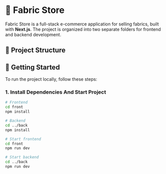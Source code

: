 # 🧵 Fabric Store

Fabric Store is a full-stack e-commerce application for selling fabrics, built with **Next.js**. The project is organized into two separate folders for frontend and backend development.

## 📁 Project Structure


## 🚀 Getting Started

To run the project locally, follow these steps:

### 1. Install Dependencies And Start Project

```bash
# Frontend
cd front
npm install

# Backend
cd ../back
npm install

# Start frontend
cd front
npm run dev

# Start backend
cd ../back
npm run dev


